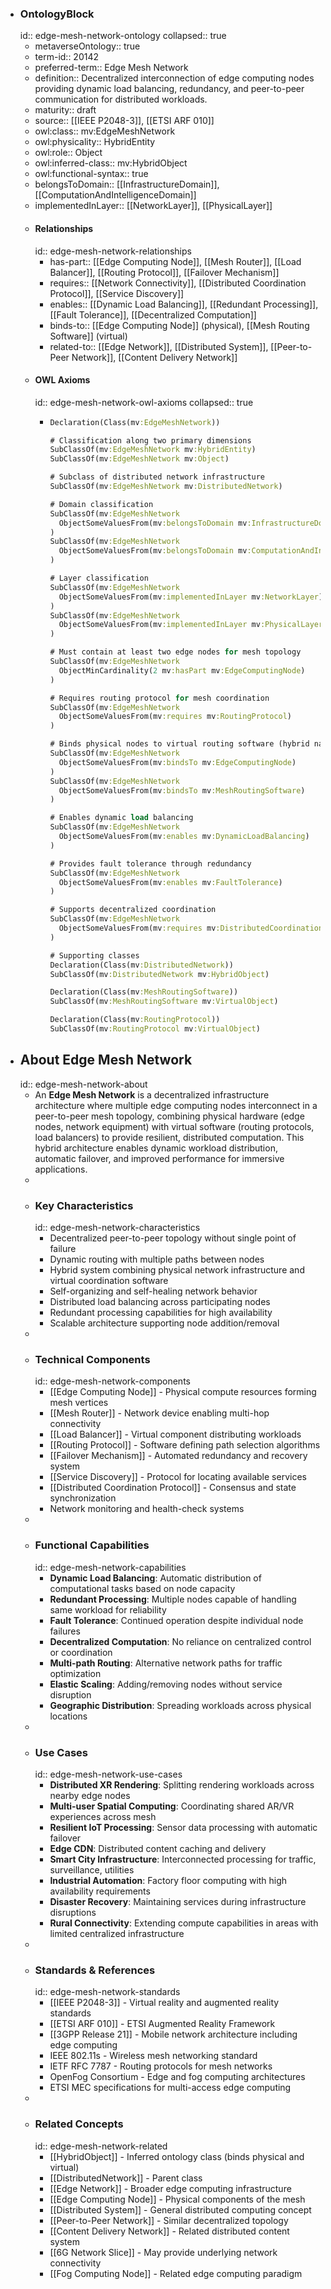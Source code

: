 - ### OntologyBlock
  id:: edge-mesh-network-ontology
  collapsed:: true
	- metaverseOntology:: true
	- term-id:: 20142
	- preferred-term:: Edge Mesh Network
	- definition:: Decentralized interconnection of edge computing nodes providing dynamic load balancing, redundancy, and peer-to-peer communication for distributed workloads.
	- maturity:: draft
	- source:: [[IEEE P2048-3]], [[ETSI ARF 010]]
	- owl:class:: mv:EdgeMeshNetwork
	- owl:physicality:: HybridEntity
	- owl:role:: Object
	- owl:inferred-class:: mv:HybridObject
	- owl:functional-syntax:: true
	- belongsToDomain:: [[InfrastructureDomain]], [[ComputationAndIntelligenceDomain]]
	- implementedInLayer:: [[NetworkLayer]], [[PhysicalLayer]]
	- #### Relationships
	  id:: edge-mesh-network-relationships
		- has-part:: [[Edge Computing Node]], [[Mesh Router]], [[Load Balancer]], [[Routing Protocol]], [[Failover Mechanism]]
		- requires:: [[Network Connectivity]], [[Distributed Coordination Protocol]], [[Service Discovery]]
		- enables:: [[Dynamic Load Balancing]], [[Redundant Processing]], [[Fault Tolerance]], [[Decentralized Computation]]
		- binds-to:: [[Edge Computing Node]] (physical), [[Mesh Routing Software]] (virtual)
		- related-to:: [[Edge Network]], [[Distributed System]], [[Peer-to-Peer Network]], [[Content Delivery Network]]
	- #### OWL Axioms
	  id:: edge-mesh-network-owl-axioms
	  collapsed:: true
		- ```clojure
		  Declaration(Class(mv:EdgeMeshNetwork))

		  # Classification along two primary dimensions
		  SubClassOf(mv:EdgeMeshNetwork mv:HybridEntity)
		  SubClassOf(mv:EdgeMeshNetwork mv:Object)

		  # Subclass of distributed network infrastructure
		  SubClassOf(mv:EdgeMeshNetwork mv:DistributedNetwork)

		  # Domain classification
		  SubClassOf(mv:EdgeMeshNetwork
		    ObjectSomeValuesFrom(mv:belongsToDomain mv:InfrastructureDomain)
		  )
		  SubClassOf(mv:EdgeMeshNetwork
		    ObjectSomeValuesFrom(mv:belongsToDomain mv:ComputationAndIntelligenceDomain)
		  )

		  # Layer classification
		  SubClassOf(mv:EdgeMeshNetwork
		    ObjectSomeValuesFrom(mv:implementedInLayer mv:NetworkLayer)
		  )
		  SubClassOf(mv:EdgeMeshNetwork
		    ObjectSomeValuesFrom(mv:implementedInLayer mv:PhysicalLayer)
		  )

		  # Must contain at least two edge nodes for mesh topology
		  SubClassOf(mv:EdgeMeshNetwork
		    ObjectMinCardinality(2 mv:hasPart mv:EdgeComputingNode)
		  )

		  # Requires routing protocol for mesh coordination
		  SubClassOf(mv:EdgeMeshNetwork
		    ObjectSomeValuesFrom(mv:requires mv:RoutingProtocol)
		  )

		  # Binds physical nodes to virtual routing software (hybrid nature)
		  SubClassOf(mv:EdgeMeshNetwork
		    ObjectSomeValuesFrom(mv:bindsTo mv:EdgeComputingNode)
		  )
		  SubClassOf(mv:EdgeMeshNetwork
		    ObjectSomeValuesFrom(mv:bindsTo mv:MeshRoutingSoftware)
		  )

		  # Enables dynamic load balancing
		  SubClassOf(mv:EdgeMeshNetwork
		    ObjectSomeValuesFrom(mv:enables mv:DynamicLoadBalancing)
		  )

		  # Provides fault tolerance through redundancy
		  SubClassOf(mv:EdgeMeshNetwork
		    ObjectSomeValuesFrom(mv:enables mv:FaultTolerance)
		  )

		  # Supports decentralized coordination
		  SubClassOf(mv:EdgeMeshNetwork
		    ObjectSomeValuesFrom(mv:requires mv:DistributedCoordinationProtocol)
		  )

		  # Supporting classes
		  Declaration(Class(mv:DistributedNetwork))
		  SubClassOf(mv:DistributedNetwork mv:HybridObject)

		  Declaration(Class(mv:MeshRoutingSoftware))
		  SubClassOf(mv:MeshRoutingSoftware mv:VirtualObject)

		  Declaration(Class(mv:RoutingProtocol))
		  SubClassOf(mv:RoutingProtocol mv:VirtualObject)
		  ```
- ## About Edge Mesh Network
  id:: edge-mesh-network-about
	- An **Edge Mesh Network** is a decentralized infrastructure architecture where multiple edge computing nodes interconnect in a peer-to-peer mesh topology, combining physical hardware (edge nodes, network equipment) with virtual software (routing protocols, load balancers) to provide resilient, distributed computation. This hybrid architecture enables dynamic workload distribution, automatic failover, and improved performance for immersive applications.
	-
	- ### Key Characteristics
	  id:: edge-mesh-network-characteristics
		- Decentralized peer-to-peer topology without single point of failure
		- Dynamic routing with multiple paths between nodes
		- Hybrid system combining physical network infrastructure and virtual coordination software
		- Self-organizing and self-healing network behavior
		- Distributed load balancing across participating nodes
		- Redundant processing capabilities for high availability
		- Scalable architecture supporting node addition/removal
	-
	- ### Technical Components
	  id:: edge-mesh-network-components
		- [[Edge Computing Node]] - Physical compute resources forming mesh vertices
		- [[Mesh Router]] - Network device enabling multi-hop connectivity
		- [[Load Balancer]] - Virtual component distributing workloads
		- [[Routing Protocol]] - Software defining path selection algorithms
		- [[Failover Mechanism]] - Automated redundancy and recovery system
		- [[Service Discovery]] - Protocol for locating available services
		- [[Distributed Coordination Protocol]] - Consensus and state synchronization
		- Network monitoring and health-check systems
	-
	- ### Functional Capabilities
	  id:: edge-mesh-network-capabilities
		- **Dynamic Load Balancing**: Automatic distribution of computational tasks based on node capacity
		- **Redundant Processing**: Multiple nodes capable of handling same workload for reliability
		- **Fault Tolerance**: Continued operation despite individual node failures
		- **Decentralized Computation**: No reliance on centralized control or coordination
		- **Multi-path Routing**: Alternative network paths for traffic optimization
		- **Elastic Scaling**: Adding/removing nodes without service disruption
		- **Geographic Distribution**: Spreading workloads across physical locations
	-
	- ### Use Cases
	  id:: edge-mesh-network-use-cases
		- **Distributed XR Rendering**: Splitting rendering workloads across nearby edge nodes
		- **Multi-user Spatial Computing**: Coordinating shared AR/VR experiences across mesh
		- **Resilient IoT Processing**: Sensor data processing with automatic failover
		- **Edge CDN**: Distributed content caching and delivery
		- **Smart City Infrastructure**: Interconnected processing for traffic, surveillance, utilities
		- **Industrial Automation**: Factory floor computing with high availability requirements
		- **Disaster Recovery**: Maintaining services during infrastructure disruptions
		- **Rural Connectivity**: Extending compute capabilities in areas with limited centralized infrastructure
	-
	- ### Standards & References
	  id:: edge-mesh-network-standards
		- [[IEEE P2048-3]] - Virtual reality and augmented reality standards
		- [[ETSI ARF 010]] - ETSI Augmented Reality Framework
		- [[3GPP Release 21]] - Mobile network architecture including edge computing
		- IEEE 802.11s - Wireless mesh networking standard
		- IETF RFC 7787 - Routing protocols for mesh networks
		- OpenFog Consortium - Edge and fog computing architectures
		- ETSI MEC specifications for multi-access edge computing
	-
	- ### Related Concepts
	  id:: edge-mesh-network-related
		- [[HybridObject]] - Inferred ontology class (binds physical and virtual)
		- [[DistributedNetwork]] - Parent class
		- [[Edge Network]] - Broader edge computing infrastructure
		- [[Edge Computing Node]] - Physical components of the mesh
		- [[Distributed System]] - General distributed computing concept
		- [[Peer-to-Peer Network]] - Similar decentralized topology
		- [[Content Delivery Network]] - Related distributed content system
		- [[6G Network Slice]] - May provide underlying network connectivity
		- [[Fog Computing Node]] - Related edge computing paradigm
